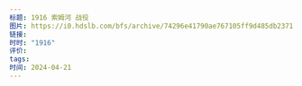 ```yaml
---
标题: 1916 索姆河 战役
图片: https://i0.hdslb.com/bfs/archive/74296e41790ae767105ff9d485db237150357624.jpg@518w_290h_1c_!web-video-share-cover.avif
链接: 
时时: "1916"
评价: 
tags: 
时间: 2024-04-21
---
```


